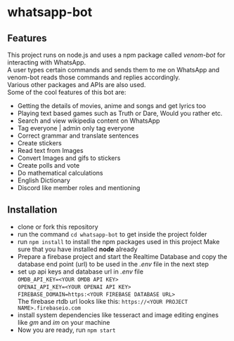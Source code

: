 # whatsapp-bot

## Features
This project runs on node.js and uses a npm package called _venom-bot_ for interacting with WhatsApp.  
A user types certain commands and sends them to me on WhatsApp and venom-bot reads those commands and replies accordingly.  
Various other packages and APIs are also used.  
Some of the cool features of this bot are:

- Getting the details of movies, anime and songs and get lyrics too
- Playing text based games such as Truth or Dare, Would you rather etc.
- Search and view wikipedia content on WhatsApp
- Tag everyone | admin only tag everyone
- Correct grammar and translate sentences
- Create stickers
- Read text from Images
- Convert Images and gifs to stickers
- Create polls and vote
- Do mathematical calculations
- English Dictionary
- Discord like member roles and mentioning

## Installation
- clone or fork this repository  
- run the command ```cd whatsapp-bot``` to get inside the project folder
- run ```npm install``` to install the npm packages used in this project  Make sure that you have installed **node** already  
- Prepare a firebase project and start the Realtime Database and copy the database end point (url) to be used in the _.env_ file in the next step  
- set up api keys and database url in _.env_ file  
```OMDB_API_KEY=<YOUR OMDB API KEY>```  
```OPENAI_API_KEY=<YOUR OPENAI API KEY>```  
```FIREBASE_DOMAIN=https:<YOUR FIREBASE DATABASE URL>```  
The firebase rtdb url looks like this: ```https://<YOUR PROJECT NAME>.firebaseio.com```  
- install system dependencies like tesseract and image editing engines like _gm_ and _im_ on your machine
- Now you are ready, run ```npm start```
